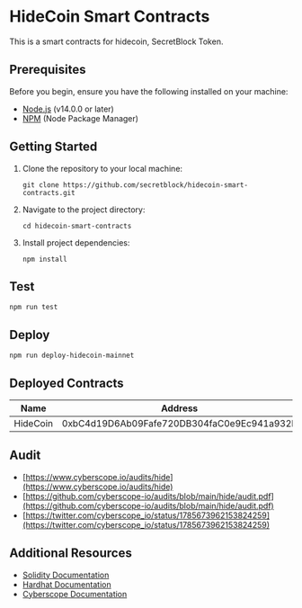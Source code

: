 # HideCoin Smart Contracts

This is a smart contracts for hidecoin, SecretBlock Token.

## Prerequisites

Before you begin, ensure you have the following installed on your machine:

- [Node.js](https://nodejs.org/) (v14.0.0 or later)
- [NPM](https://www.npmjs.com/) (Node Package Manager)

## Getting Started

1. Clone the repository to your local machine:

   ```
   git clone https://github.com/secretblock/hidecoin-smart-contracts.git
   ```

2. Navigate to the project directory:

   ```
   cd hidecoin-smart-contracts
   ```

3. Install project dependencies:

   ```
   npm install
   ```

## Test

```shell
npm run test
```

## Deploy

```shell
npm run deploy-hidecoin-mainnet
```

## Deployed Contracts

| Name               | Address                                           | Explorer                                                                        |
|--------------------|---------------------------------------------------|---------------------------------------------------------------------------------|
| HideCoin         | 0xbC4d19D6Ab09Fafe720DB304faC0e9Ec941a932b        | https://bscscan.com/address/0xbC4d19D6Ab09Fafe720DB304faC0e9Ec941a932b |

## Audit

- [https://www.cyberscope.io/audits/hide](https://www.cyberscope.io/audits/hide)
- [https://github.com/cyberscope-io/audits/blob/main/hide/audit.pdf](https://github.com/cyberscope-io/audits/blob/main/hide/audit.pdf)
- [https://twitter.com/cyberscope_io/status/1785673962153824259](https://twitter.com/cyberscope_io/status/1785673962153824259)

## Additional Resources

- [Solidity Documentation](https://docs.soliditylang.org/en/v0.8.25/)
- [Hardhat Documentation](https://hardhat.org/docs)
- [Cyberscope Documentation](https://docs.cyberscope.io/)